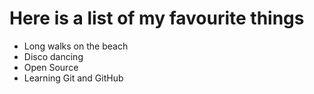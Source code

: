 # Here is a list of my favourite things 
- Long walks on the beach
- Disco dancing
- Open Source
- Learning Git and GitHub
